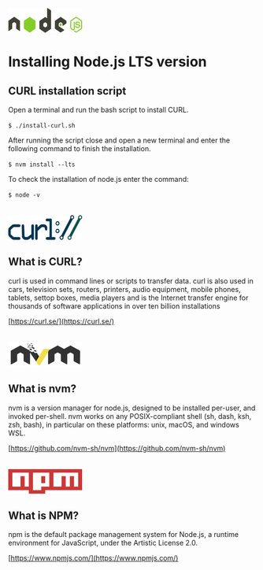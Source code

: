 <img alt="node.js logo" src="./logos/nodejs.svg" width="150" height="50" />

Installing Node.js LTS version
==============================

CURL installation script
------------------------

Open a terminal and run the bash script to install CURL.

`$ ./install-curl.sh`

After running the script close and open a new terminal and enter the following command to finish the installation.

`$ nvm install --lts`

To check the installation of node.js enter the command:

`$ node -v`
\
\
\
<img alt="curl project logo" src="./logos/curl-logo.svg" width="150" height="50" />

## What is CURL?

curl is used in command lines or scripts to transfer data. curl is also used in cars, television sets, routers, printers, audio equipment, mobile phones, tablets, settop boxes, media players and is the Internet transfer engine for thousands of software applications in over ten billion installations

[https://curl.se/](https://curl.se/)
\
\
\
<img alt="nvm project logo" src="./logos/nvm-logo-color.svg" width="150" height="50" />

## What is nvm?

nvm is a version manager for node.js, designed to be installed per-user, and invoked per-shell. nvm works on any POSIX-compliant shell (sh, dash, ksh, zsh, bash), in particular on these platforms: unix, macOS, and windows WSL.

[https://github.com/nvm-sh/nvm](https://github.com/nvm-sh/nvm)
\
\
\
<img alt="npm logo" src="./logos/npm.svg" width="150" height="50" />

## What is NPM?

npm is the default package management system for Node.js, a runtime environment for JavaScript, under the Artistic License 2.0.

[https://www.npmjs.com/](https://www.npmjs.com/)
